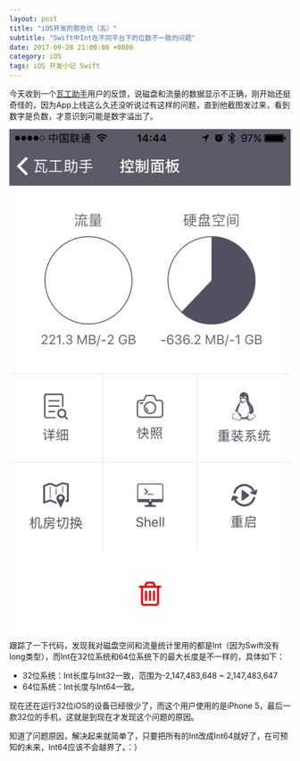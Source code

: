 ```yaml
---
layout: post
title: "iOS开发的那些坑（五）"
subtitle: "Swift中Int在不同平台下的位数不一致的问题"
date: 2017-09-28 21:00:00 +0800
category: iOS
tags: iOS 开发小记 Swift
---
```


今天收到一个[瓦工助手](https://itunes.apple.com/app/id1267833691)用户的反馈，说磁盘和流量的数据显示不正确，刚开始还挺奇怪的，因为App上线这么久还没听说过有这样的问题，直到他截图发过来，看到数字是负数，才意识到可能是数字溢出了。

![](/assets/img/2017-09-28-154114.jpg)

跟踪了一下代码，发现我对磁盘空间和流量统计里用的都是Int（因为Swift没有long类型），而Int在32位系统和64位系统下的最大长度是不一样的，具体如下：

- 32位系统：Int长度与Int32一致，范围为-2,147,483,648 ~ 2,147,483,647
- 64位系统：Int长度与Int64一致。

现在还在运行32位iOS的设备已经很少了，而这个用户使用的是iPhone 5，最后一款32位的手机，这就是到现在才发现这个问题的原因。

知道了问题原因，解决起来就简单了，只要把所有的Int改成Int64就好了，在可预知的未来，Int64应该不会越界了。：）

